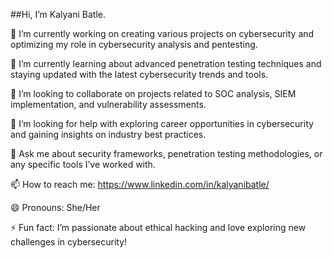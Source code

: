 ##Hi, I’m Kalyani Batle.


🔭 I’m currently working on creating various projects on cybersecurity and optimizing my role in cybersecurity analysis and pentesting.

🌱 I’m currently learning about advanced penetration testing techniques and staying updated with the latest cybersecurity trends and tools.

👯 I’m looking to collaborate on projects related to SOC analysis, SIEM implementation, and vulnerability assessments.

🤔 I’m looking for help with exploring career opportunities in cybersecurity and gaining insights on industry best practices.

💬 Ask me about security frameworks, penetration testing methodologies, or any specific tools I’ve worked with.

📫 How to reach me: https://www.linkedin.com/in/kalyanibatle/

😄 Pronouns: She/Her

⚡ Fun fact: I’m passionate about ethical hacking and love exploring new challenges in cybersecurity!
